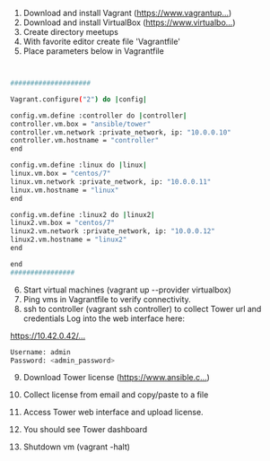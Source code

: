 1. Download and install Vagrant (https://www.vagrantup...­)
2. Download and install VirtualBox (https://www.virtualbo...­)
3. Create directory meetups
4. With favorite editor create file 'Vagrantfile'
5. Place parameters below in Vagrantfile

``` bash


####################

Vagrant.configure("2") do |config|

config.vm.define :controller do |controller|
controller.vm.box = "ansible/tower"
controller.vm.network :private_network, ip: "10.0.0.10"
controller.vm.hostname = "controller"
end

config.vm.define :linux do |linux|
linux.vm.box = "centos/7"
linux.vm.network :private_network, ip: "10.0.0.11"
linux.vm.hostname = "linux"
end

config.vm.define :linux2 do |linux2|
linux2.vm.box = "centos/7"
linux2.vm.network :private_network, ip: "10.0.0.12"
linux2.vm.hostname = "linux2"
end

end
################

```

6. Start virtual machines (vagrant up --provider virtualbox)
7. Ping vms in Vagrantfile to verify connectivity.
8. ssh to controller (vagrant ssh controller) to collect Tower url and credentials
Log into the web interface here:

https://10.42.0.42/...­

``` bash
Username: admin
Password: <admin_password>

```

9. Download Tower license (https://www.ansible.c...­)

10. Collect license from email and copy/paste to a file
11. Access Tower web interface and upload license.
12. You should see Tower dashboard
13. Shutdown vm (vagrant -halt)
